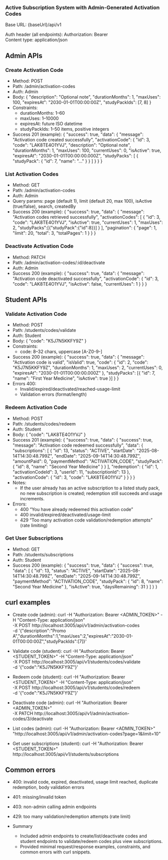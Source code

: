 
### Active Subscription System with Admin-Generated Activation Codes

Base URL: {baseUrl}/api/v1

Auth header (all endpoints): Authorization: Bearer <token>  
Content type: application/json

## Admin APIs

### Create Activation Code
- Method: POST
- Path: /admin/activation-codes
- Auth: Admin
- Body:
{
  "description": "Optional note",
  "durationMonths": 1,
  "maxUses": 100,
  "expiresAt": "2030-01-01T00:00:00Z",
  "studyPackIds": [7, 8]
}
- Constraints:
  - durationMonths: 1–60
  - maxUses: 1–10000
  - expiresAt: future ISO datetime
  - studyPackIds: 1–50 items, positive integers
- Success 201 (example):
{
  "success": true,
  "data": {
    "message": "Activation code created successfully",
    "activationCode": {
      "id": 3,
      "code": "LAK8TE4O1YVJ",
      "description": "Optional note",
      "durationMonths": 1,
      "maxUses": 100,
      "currentUses": 0,
      "isActive": true,
      "expiresAt": "2030-01-01T00:00:00.000Z",
      "studyPacks": [
        { "studyPack": { "id": 7, "name": "..." } }
      ]
    }
  }
}

### List Activation Codes
- Method: GET
- Path: /admin/activation-codes
- Auth: Admin
- Query params: page (default 1), limit (default 20, max 100), isActive (true/false), search, createdBy
- Success 200 (example):
{
  "success": true,
  "data": {
    "message": "Activation codes retrieved successfully",
    "activationCodes": [
      { "id": 3, "code": "LAK8TE4O1YVJ", "isActive": true, "currentUses": 1, "maxUses": 2, "studyPacks":[{"studyPack":{"id":8}}] }
    ],
    "pagination": { "page": 1, "limit": 20, "total": 3, "totalPages": 1 }
  }
}

### Deactivate Activation Code
- Method: PATCH
- Path: /admin/activation-codes/:id/deactivate
- Auth: Admin
- Success 200 (example):
{
  "success": true,
  "data": {
    "message": "Activation code deactivated successfully",
    "activationCode": { "id": 3, "code": "LAK8TE4O1YVJ", "isActive": false, "currentUses": 1 }
  }
}

## Student APIs

### Validate Activation Code
- Method: POST
- Path: /students/codes/validate
- Auth: Student
- Body:
{ "code": "K5J7N5KKFY9Z" }
- Constraints:
  - code: 8–32 chars, uppercase [A-Z0-9-]
- Success 200 (example):
{
  "success": true,
  "data": {
    "message": "Activation code is valid",
    "isValid": true,
    "code": {
      "id": 2, "code": "K5J7N5KKFY9Z",
      "durationMonths": 1, "maxUses": 2, "currentUses": 0, "expiresAt": "2030-01-01T00:00:00.000Z"
    },
    "studyPacks": [{ "id": 7, "name": "First Year Medicine", "isActive": true }]
  }
}
- Errors 400:
  - Invalid/expired/deactivated/reached-usage-limit
  - Validation errors (format/length)

### Redeem Activation Code
- Method: POST
- Path: /students/codes/redeem
- Auth: Student
- Body:
{ "code": "LAK8TE4O1YVJ" }
- Success 201 (example):
{
  "success": true,
  "data": {
    "success": true,
    "message": "Activation code redeemed successfully",
    "data": {
      "subscriptions": [
        {
          "id": 13,
          "status": "ACTIVE",
          "startDate": "2025-08-14T14:30:48.799Z",
          "endDate": "2025-09-14T14:30:48.799Z",
          "amountPaid": 0,
          "paymentMethod": "ACTIVATION_CODE",
          "studyPack": { "id": 8, "name": "Second Year Medicine" }
        }
      ],
      "redemption": { "id": 1, "activationCodeId": 3, "userId": 11, "subscriptionId": 13 },
      "activationCode": { "id": 3, "code": "LAK8TE4O1YVJ" }
    }
  }
}
- Notes:
  - If the user already has an active subscription to a listed study pack, no new subscription is created; redemption still succeeds and usage increments.
- Errors:
  - 400 “You have already redeemed this activation code”
  - 400 invalid/expired/deactivated/usage-limit
  - 429 “Too many activation code validation/redemption attempts” (rate limiting)


### Get User Subscriptions
- Method: GET
- Path: /students/subscriptions
- Auth: Student
- Success 200 (example):
{
  "success": true,
  "data": {
    "success": true,
    "data": [
      {
        "id": 13, "status": "ACTIVE",
        "startDate": "2025-08-14T14:30:48.799Z", "endDate": "2025-09-14T14:30:48.799Z",
        "paymentMethod": "ACTIVATION_CODE",
        "studyPack": { "id": 8, "name": "Second Year Medicine" },
        "isActive": true, "daysRemaining": 31
      }
    ]
  }
}

## curl examples

- Create code (admin):
curl -H "Authorization: Bearer <ADMIN_TOKEN>" -H "Content-Type: application/json" \
  -X POST http://localhost:3005/api/v1/admin/activation-codes \
  -d '{"description":"Promo A","durationMonths":1,"maxUses":2,"expiresAt":"2030-01-01T00:00:00Z","studyPackIds":[7]}'

- Validate code (student):
curl -H "Authorization: Bearer <STUDENT_TOKEN>" -H "Content-Type: application/json" \
  -X POST http://localhost:3005/api/v1/students/codes/validate \
  -d '{"code":"K5J7N5KKFY9Z"}'

- Redeem code (student):
curl -H "Authorization: Bearer <STUDENT_TOKEN>" -H "Content-Type: application/json" \
  -X POST http://localhost:3005/api/v1/students/codes/redeem \
  -d '{"code":"K5J7N5KKFY9Z"}'

- Deactivate code (admin):
curl -H "Authorization: Bearer <ADMIN_TOKEN>" \
  -X PATCH http://localhost:3005/api/v1/admin/activation-codes/3/deactivate

- List codes (admin):
curl -H "Authorization: Bearer <ADMIN_TOKEN>" \
  "http://localhost:3005/api/v1/admin/activation-codes?page=1&limit=10"

- Get user subscriptions (student):
curl -H "Authorization: Bearer <STUDENT_TOKEN>" \
  http://localhost:3005/api/v1/students/subscriptions

## Common errors
- 400: invalid code, expired, deactivated, usage limit reached, duplicate redemption, body validation errors
- 401: missing/invalid token
- 403: non-admin calling admin endpoints
- 429: too many validation/redemption attempts (rate limit)

- Summary
  - Included admin endpoints to create/list/deactivate codes and student endpoints to validate/redeem codes plus view subscriptions.
  - Provided minimal request/response examples, constraints, and common errors with curl snippets.